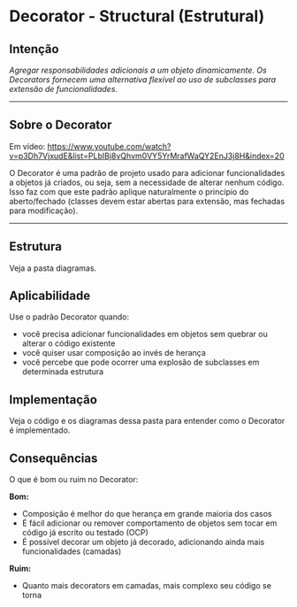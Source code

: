 # Decorator - Structural (Estrutural)

## Intenção

*Agregar responsabilidades adicionais a um objeto dinamicamente. Os Decorators fornecem uma alternativa flexível ao uso de subclasses para extensão de funcionalidades.*

---

## Sobre o Decorator

Em vídeo: https://www.youtube.com/watch?v=p3Dh7VjxudE&list=PLbIBj8vQhvm0VY5YrMrafWaQY2EnJ3j8H&index=20

O Decorator é uma padrão de projeto usado para adicionar funcionalidades a objetos já criados, ou seja, sem a necessidade de alterar nenhum código. Isso faz com que este padrão aplique naturalmente o princípio do aberto/fechado (classes devem estar abertas para extensão, mas fechadas para modificação).

---

## Estrutura

Veja a pasta diagramas.

## Aplicabilidade

Use o padrão Decorator quando:

- você precisa adicionar funcionalidades em objetos sem quebrar ou alterar o código existente
- você quiser usar composição ao invés de herança
- você percebe que pode ocorrer uma explosão de subclasses em determinada estrutura

## Implementação

Veja o código e os diagramas dessa pasta para entender como o Decorator é implementado.

## Consequências

O que é bom ou ruim no Decorator:

**Bom:**
- Composição é melhor do que herança em grande maioria dos casos
- É fácil adicionar ou remover comportamento de objetos sem tocar em código já escrito ou testado (OCP)
- É possível decorar um objeto já decorado, adicionando ainda mais funcionalidades (camadas)

**Ruim:**
- Quanto mais decorators em camadas, mais complexo seu código se torna